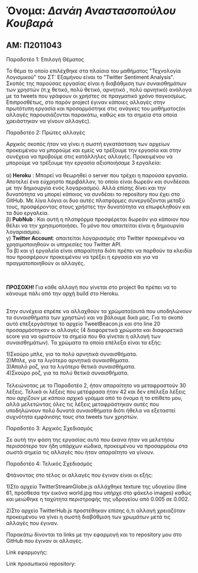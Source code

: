 <h1> Όνομα: <i> Δανάη Αναστασοπούλου Κουβαρά </i> </h1>
<h2> ΑΜ: Π2011043 </h2>

<p> Παραδοτέο 1: Επιλογή Θέματος </p>
<p>Το θέμα το οποίο επιλέχθηκε στα πλαίσια του μαθήματος "Τεχνολογία Λογισμικού" του ΣΤ΄ Εξαμήνου είναι το "Twitter Sentiment Analysis". 
Σκοπός της παρούσας εργασίας είναι η διαβάθμιση των συναισθημάτων των χρηστών (π.χ θετικό, πολύ θετικό, αρνητικό , πολύ αρνητικό) ανάλογα
με τα tweets που γράφουν οι χρήστες σε πραγματικό χρόνο παγκοσμίως. Επιπροσθέτως, στο παρόν project έγιναν κάποιες αλλαγές 
στην πρωτότυπη εργασία και προσαρμόστηκε στις ανάγκες του μαθήματος(οι αλλαγές παρουσιάζονται παρακάτω, καθώς και τα σημεία στα οποία 
χρειάστηκαν να γίνουν αλλαγές).</p>


<p> Παραδοτέο 2: Πρώτες αλλαγές</p>
<p> Αρχικός σκοπός ήταν να γίνει η σωστή εγκατάσταση των αρχείων προκειμένου να μπορούμε και εμείς να τρέξουμε την εργασία και στην
συνέχεια να προβούμε στις κατάλληλες αλλαγές. Προκειμένου να μπορούμε να τρέξουμε την εργασία αξιοποιήσαμε 3 εργαλεία: <br>

<br>
α)<b> Heroku</b> : Μπορεί να θεωρηθεί ο server που τρέχει η παρούσα εργασία. Αποτελεί ένα εύχρηστο περιβάλλον, το οποίο είναι δωρεάν και 
συνδέεσαι με την δημιουργία ενός λογαριασμού. Αλλά επίσης δίνει και την δυνατότητα να μπορεί κάποιος να συνδέσει το repository που έχει στο GitHub. Με λίγα λόγια οι δυο αυτές πλατφόρμες συνεργάζονται μεταξύ τους,
προσφέροντας στους χρήστες την δυνατότητα να επωφεληθούν και τα δύο εργαλεία.

<br>
β)<b> PubNub</b> : Και αυτή η πλατφόρμα προσφέρεται δωρεάν για κάποιον που θέλει να την χρησιμοποιήσει.
Το μόνο που απαιτείται είναι η δημιουργία λογαριασμού. 

<br>
γ) <b>Twitter Account</b>: απαιτείται λογαριασμός στο Twitter προκειμένου να χρησιμοποιηθούν οι υπηρεσίες του Twitter API.

<br>
Τα β) και γ) εργαλεία είναι απαραίτητα διότι πρέπει να παρθούν τα κλειδία που προσφέρουν προκειμένου να τρέξει η εργασία και για να
πραγματοποιηθούν οι αλλαγές.

<br><br>
<b>ΠΡΟΣΟΧΗ! </b> Για κάθε αλλαγή που γίνεται στο project θα πρέπει να το κάνουμε πάλι από την αρχή build στο Heroku.

<br>
Στην συνέχεια επρέπε να αλλαχθούν τα χρώματα(αυτά που υποδηλώνουν τα συναισθήματα των χρηστών) και να βάλουμε δικά μας.
Για το σκοπό αυτό επεξεργάστηκε το αρχείο TweetBeacon.js και στο line 20 προσαρμόστηκαν οι αλλαγές (4 διαφορετικά χρώματα και διαφορετικά 
score για να οριστούν τα σημεία που θα γίνεται η αλλαγή των συναισθημάτων). Τα χρώματα τα οποία επέλεξα είναι τα εξής:
<br>

1)Σκούρο μπλε, για τα πολύ αρνητικά συναισθήματα.
<br>
2)Μπλε, για τα λιγότερο αρνητικά συναισθήματα.
<br>
3)Απαλό ροζ, για τα λιγότερο θετικά συναισθήματα.
<br>
4)Σκούρο ροζ, για τα πολύ θετικά συναισθήματα. 
<br><br>
Τελειώνοτας με το Παραδοτέο 2, ήταν απαραίτητο να μεταφραστούν 30 λέξεις. Τελικά οι λέξεις που μετέφρασα ήταν 42 και δεν επέλεξα 
λέξεις που αρχίζουν με κάποιο αρχικό γράμμα από το όνομα ή το επίθετο μου, αλλά μελετώντας όλες τις λέξεις μεταφράστηκαν αυτές
που υποδηλώνουν πολύ δυνατά συναισθήματα διότι ήθελα να εξεταστεί συχνότητα εμφάνισης τους στα tweets των χρηστών.

<p>Παραδοτέο 3: Αρχικός Σχεδιασμός</p>
<p> Σε αυτή την φάση της εργασίας αυτό που έκανα ήταν να μελετήσω περισσότερο τον ήδη υπάρχων κώδικα, προκειμένου να προσαρμόσω στα 
σωστά σημεία τις αλλαγές που ήταν απαραίτητο να γίνουν. </p>

<p>Παραδοτέο 4: Τελικός Σχεδιασμός</p>
<p>Φτάνοντας στο τέλος οι αλλαγές που έγιναν είναι οι εξής:</p>
<p>1)Στο αρχείο TwitterStreamGlobe.js αλλάχθηκε texture της υδογείου (line 61, πρόσθεσα την εικόνα world.jpg που υπήρχε στο φάκελο
images) καθώς και μειώθηκε η ταχύτητα περιστροφής της υδρογείου από 0.005 σε 0.002.

2)Στο αρχείο TwitterHub.js προστέθηκαν επίσης ό,τι αλλαγή χρειαζόταν προκειμένου να γίνει η σωστή διαβάθμιση των χρωμάτων μετά τις
αλλαγές που έγιναν.</p>

<p>Παρακάτω δίνονται τα links με την εφαρμογή και το repository μου στο GitHub που έγιναν οι αλλαγές.</p>

<p>Link εφαρμογής:</p>

<p>Link προσωπικού repository:</p>
